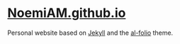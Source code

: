 # [NoemiAM.github.io](https://NoemiAM.github.io)

Personal website based on [Jekyll](https://github.com/jekyll/jekyll) and the [al-folio](https://github.com/alshedivat/al-folio) theme. 